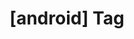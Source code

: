 ---
article_id: 0
description: List of articles under [android] tag.
image: http://huntingbears.com.ve/static/img/site/mstile-310x310.png
layout: tag
slug: android
title: '[android] Tag'
---